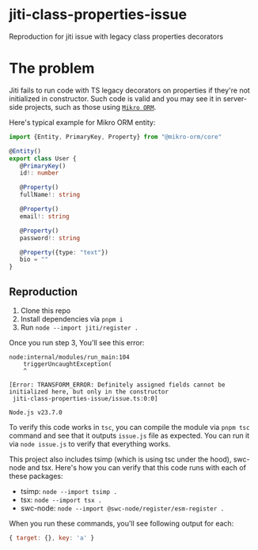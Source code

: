 # jiti-class-properties-issue

Reproduction for jiti issue with legacy class properties decorators

# The problem

Jiti fails to run code with TS legacy decorators on properties if they're not initialized in constructor.
Such code is valid and you may see it in server-side projects, such as those using [`Mikro ORM`](https://mikro-orm.io/).

Here's typical example for Mikro ORM entity:

```ts
import {Entity, PrimaryKey, Property} from "@mikro-orm/core"

@Entity()
export class User {
   @PrimaryKey()
   id!: number

   @Property()
   fullName!: string

   @Property()
   email!: string

   @Property()
   password!: string

   @Property({type: "text"})
   bio = ""
}
```

## Reproduction

1. Clone this repo
2. Install dependencies via `pnpm i`
3. Run `node --import jiti/register .`

Once you run step 3, You'll see this error:

```
node:internal/modules/run_main:104
    triggerUncaughtException(
    ^

[Error: TRANSFORM_ERROR: Definitely assigned fields cannot be initialized here, but only in the constructor
 jiti-class-properties-issue/issue.ts:0:0]

Node.js v23.7.0
```

To verify this code works in `tsc`, you can compile the module via `pnpm tsc`
command and see that it outputs `issue.js` file as expected.
You can run it via `node issue.js` to verify that everything works.

This project also includes tsimp (which is using tsc under the hood), swc-node and tsx. Here's how you can verify that this code runs with each of these packages:

* tsimp: `node --import tsimp .`
* tsx: `node --import tsx .`
* swc-node: `node --import @swc-node/register/esm-register .`

When you run these commands, you'll see following output for each:

```js
{ target: {}, key: 'a' }
```
